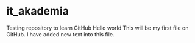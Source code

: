 # it_akademia
Testing repository to learn GitHub
Hello world
This will be my first file on GitHub.
I have added new text into this file.